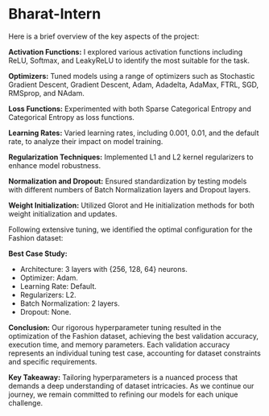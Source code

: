 # Bharat-Intern
Here is a brief overview of the key aspects of the project:

**Activation Functions:**
I explored various activation functions including ReLU, Softmax, and LeakyReLU to identify the most suitable for the task.

**Optimizers:**
Tuned models using a range of optimizers such as Stochastic Gradient Descent, Gradient Descent, Adam, Adadelta, AdaMax, FTRL, SGD, RMSprop, and NAdam.

**Loss Functions:**
Experimented with both Sparse Categorical Entropy and Categorical Entropy as loss functions.

**Learning Rates:**
Varied learning rates, including 0.001, 0.01, and the default rate, to analyze their impact on model training.

**Regularization Techniques:**
Implemented L1 and L2 kernel regularizers to enhance model robustness.

**Normalization and Dropout:**
Ensured standardization by testing models with different numbers of Batch Normalization layers and Dropout layers.

**Weight Initialization:**
Utilized Glorot and He initialization methods for both weight initialization and updates.

Following extensive tuning, we identified the optimal configuration for the Fashion dataset:

**Best Case Study:**
- Architecture: 3 layers with {256, 128, 64} neurons.
- Optimizer: Adam.
- Learning Rate: Default.
- Regularizers: L2.
- Batch Normalization: 2 layers.
- Dropout: None.

**Conclusion:**
Our rigorous hyperparameter tuning resulted in the optimization of the Fashion dataset, achieving the best validation accuracy, execution time, and memory parameters. Each validation accuracy represents an individual tuning test case, accounting for dataset constraints and specific requirements.

**Key Takeaway:**
Tailoring hyperparameters is a nuanced process that demands a deep understanding of dataset intricacies. As we continue our journey, we remain committed to refining our models for each unique challenge. 
